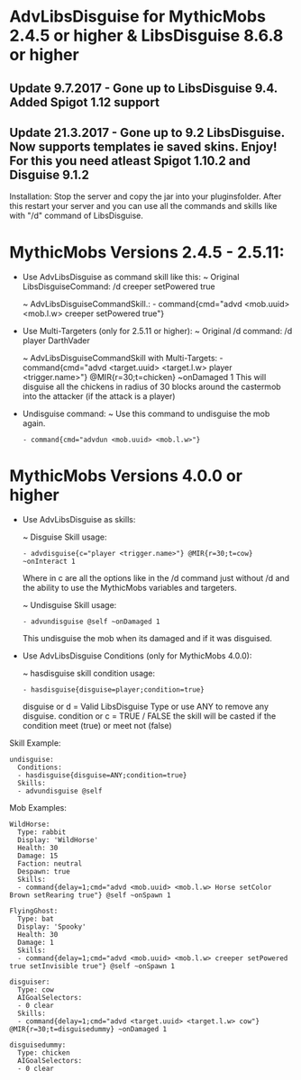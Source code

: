 # AdvLibsDisguise for MythicMobs 2.4.5 or higher & LibsDisguise 8.6.8 or higher

## Update 9.7.2017 - Gone up to LibsDisguise 9.4. Added Spigot 1.12 support

## Update 21.3.2017 - Gone up to 9.2 LibsDisguise. Now supports templates ie saved skins. Enjoy! For this you need atleast Spigot 1.10.2 and Disguise 9.1.2

Installation: Stop the server and copy the jar into your pluginsfolder. After this restart your server and you can use all the commands and skills like with "/d" command of LibsDisguise.


# MythicMobs Versions 2.4.5 - 2.5.11:

   * Use AdvLibsDisguise as command skill like this:
     ~ Original LibsDisguiseCommand: /d creeper setPowered true

	 ~ AdvLibsDisguiseCommandSkill.: - command{cmd="advd <mob.uuid> <mob.l.w> creeper setPowered true"}

	 
   * Use Multi-Targeters (only for 2.5.11 or higher):
     ~ Original /d command: /d player DarthVader

	 ~ AdvLibsDisguiseCommandSkill with Multi-Targets: - command{cmd="advd <target.uuid> <target.l.w> player <trigger.name>"} @MIR{r=30;t=chicken} ~onDamaged 1
	   This will disguise all the chickens in radius of 30 blocks around the castermob into the attacker (if the attack is a player)
	   
   * Undisguise command:
     ~ Use this command to undisguise the mob again.
	 ``` 
	 - command{cmd="advdun <mob.uuid> <mob.l.w>"}
	 ```
	   
	   
# MythicMobs Versions 4.0.0 or higher

   * Use AdvLibsDisguise as skills:
   
     ~ Disguise Skill usage:
	   ```
	   - advdisguise{c="player <trigger.name>"} @MIR{r=30;t=cow} ~onInteract 1
	   ```
	   Where in c are all the options like in the /d command just without /d and the ability to use the MythicMobs variables and targeters.
	   
	 ~ Undisguise Skill usage:
	   ```
	   - advundisguise @self ~onDamaged 1
       ```   
	   This undisguise the mob when its damaged and if it was disguised.
	   
	   
   * Use AdvLibsDisguise Conditions (only for MythicMobs 4.0.0):
   
     ~ hasdisguise skill condition usage:
	   ```
       - hasdisguise{disguise=player;condition=true}
	   ```
       disguise or d = Valid LibsDisguise Type or use ANY to remove any disguise.
	   condition or c = TRUE / FALSE the skill will be casted if the condition meet (true) or meet not (false)

		 
Skill Example:
```
undisguise:
  Conditions:
  - hasdisguise{disguise=ANY;condition=true}
  Skills:
  - advundisguise @self
```
	   
Mob Examples:	   
```
WildHorse:
  Type: rabbit
  Display: 'WildHorse'
  Health: 30
  Damage: 15
  Faction: neutral
  Despawn: true
  Skills:
  - command{delay=1;cmd="advd <mob.uuid> <mob.l.w> Horse setColor Brown setRearing true"} @self ~onSpawn 1
  
FlyingGhost:
  Type: bat
  Display: 'Spooky'
  Health: 30
  Damage: 1
  Skills:
  - command{delay=1;cmd="advd <mob.uuid> <mob.l.w> creeper setPowered true setInvisible true"} @self ~onSpawn 1

disguiser:
  Type: cow
  AIGoalSelectors:
  - 0 clear
  Skills:
  - command{delay=1;cmd="advd <target.uuid> <target.l.w> cow"} @MIR{r=30;t=disguisedummy} ~onDamaged 1

disguisedummy:
  Type: chicken
  AIGoalSelectors:
  - 0 clear
```